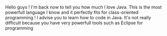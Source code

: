 Hello guys !
I'm back now to tell you how much I love Java. This is the most powerfull language I know and it perfectly fits for class-oriented programming !
I advise you to learn how to code in Java. It's not really difficult because you have very powerfull tools such as Eclipse for programming
